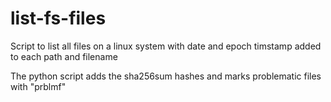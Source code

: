 # list-fs-files
Script to list all files on a linux system with date and epoch timstamp added to each path and filename 

The python script adds the sha256sum hashes and marks problematic files with "prblmf"

